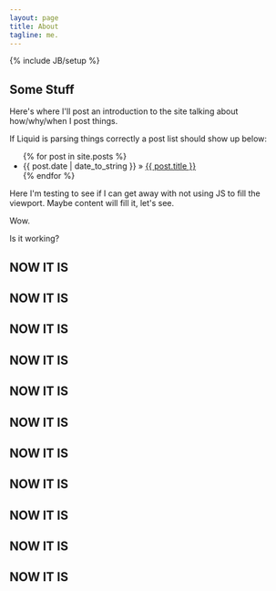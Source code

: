 ```yaml
---
layout: page
title: About
tagline: me.
---
```

{% include JB/setup %}

## Some Stuff

Here's where I'll post an introduction to the site talking about how/why/when I post things.

If Liquid is parsing things correctly a post list should show up below:

<ul class="posts">
  {% for post in site.posts %}
    <li><span>{{ post.date | date_to_string }}</span> &raquo; <a href="{{ BASE_PATH }}{{ post.url }}">{{ post.title }}</a></li>
  {% endfor %}
</ul>

Here I'm testing to see if I can get away with not using JS to fill the viewport. Maybe content will fill it, let's see.

Wow.

Is it working?

## NOW IT IS

## NOW IT IS

## NOW IT IS

## NOW IT IS

## NOW IT IS

## NOW IT IS

## NOW IT IS

## NOW IT IS
## NOW IT IS
## NOW IT IS

## NOW IT IS